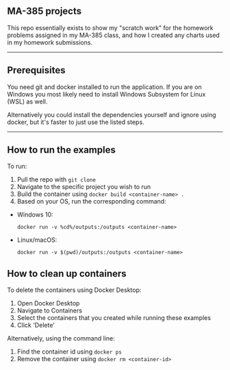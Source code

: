 ## MA-385 projects
This repo essentially exists to show my "scratch work" for the homework problems assigned in my MA-385 class, and how I created any charts used in my homework submissions.

-----

## Prerequisites
You need git and docker installed to run the application. If you are on Windows you most likely need to install Windows Subsystem for Linux (WSL) as well.

Alternatively you could install the dependencies yourself and ignore using docker, but it's faster to just use the listed steps.

-----

## How to run the examples

To run:
1. Pull the repo with ```git clone```
2. Navigate to the specific project you wish to run
3. Build the container using ```docker build <container-name> .```
4. Based on your OS, run the corresponding command:
  - Windows 10:

    ```docker run -v %cd%/outputs:/outputs <container-name>```
  - Linux/macOS:

    ```docker run -v $(pwd)/outputs:/outputs <container-name>```

## How to clean up containers
To delete the containers using Docker Desktop:
1. Open Docker Desktop
2. Navigate to Containers
3. Select the containers that you created while running these examples
4. Click 'Delete'

Alternatively, using the command line:
1. Find the container id using ```docker ps```
2. Remove the container using ```docker rm <container-id>```